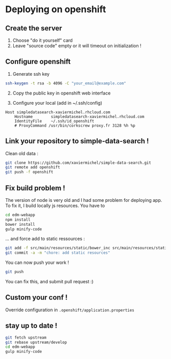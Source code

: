 # Deploying on openshift

## Create the server
1. Choose "do it yourself" card
2. Leave "source code" empty or it will timeout on initialization !

## Configure openshift
1. Generate ssh key
```bash
ssh-keygen -t rsa -b 4096 -C "your_email@example.com"
```

2. Copy the public key in openshift web interface

3. Configure your local (add in ~/.ssh/config)
```
Host simpledatasearch-xaviermichel.rhcloud.com
    Hostname        simpledatasearch-xaviermichel.rhcloud.com
    IdentityFile    ~/.ssh/id_openshift
    # ProxyCommand /usr/bin/corkscrew proxy.fr 3128 %h %p
```

## Link your repository to simple-data-search !
Clean old data : 
```bash
git clone https://github.com/xaviermichel/simple-data-search.git
git remote add openshift 
git push -f openshift
```

## Fix build problem !
The version of node is very old and I had some problem for deploying app. 
To fix it, I build locally js resources. You have to
```bash
cd edm-webapp
npm install
bower install
gulp minify-code
```
... and force add to static ressources :
```bash
git add -f src/main/resources/static/bower_inc src/main/resources/static/build
git commit -a -m "chore: add static resources"
```
You can now push your work !
```bash
git push
```
You can fix this, and submit pull request :)

## Custom your conf !
Override configuration in `.openshift/application.properties`


## stay up to date !
```bash
git fetch upstream
git rebase upstream/develop
cd edm-webapp
gulp minify-code
```
